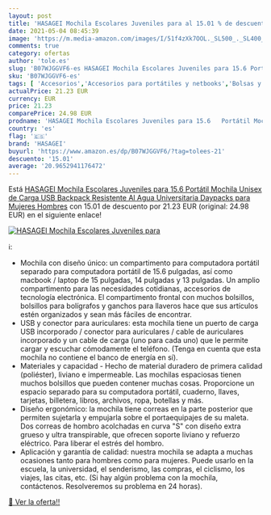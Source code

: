 ```yaml
---
layout: post
title: 'HASAGEI Mochila Escolares Juveniles para al 15.01 % de descuento'
date: 2021-05-04 08:45:39
image: 'https://m.media-amazon.com/images/I/51f4zXk7OOL._SL500_._SL400_.jpg'
comments: true
category: ofertas
author: 'tole.es'
slug: 'B07WJGGVF6-es HASAGEI Mochila Escolares Juveniles para 15.6 Portátil...'
sku: 'B07WJGGVF6-es'
tags: [ 'Accesorios','Accesorios para portátiles y netbooks','Bolsas y fundas para portátiles y netbooks','Informática','Mochilas para portátiles y netbooks','backpack','hasagei','mochila','unisex', ]
actualPrice: 21.23 EUR
currency: EUR
price: 21.23
comparePrice: 24.98 EUR
prodname: 'HASAGEI Mochila Escolares Juveniles para 15.6   Portátil Mochila Unisex de Carga USB Backpack Resistente Al Agua Universitaria Daypacks para Mujeres Hombres'
country: 'es'
flag: '🇪🇸'
brand: 'HASAGEI'
buyurl: 'https://www.amazon.es/dp/B07WJGGVF6/?tag=tolees-21'
descuento: '15.01'
average: '20.9652941176472'
---
```


Está [HASAGEI Mochila Escolares Juveniles para 15.6   Portátil Mochila Unisex de Carga USB Backpack Resistente Al Agua Universitaria Daypacks para Mujeres Hombres](https://www.amazon.es/dp/B07WJGGVF6/?tag=tolees-21) con 15.01 de descuento por 21.23 EUR (original: 24.98 EUR) en el siguiente enlace!

[![HASAGEI Mochila Escolares Juveniles para](https://m.media-amazon.com/images/I/51f4zXk7OOL._SL500_._SL400_.jpg)](https://www.amazon.es/dp/B07WJGGVF6/?tag=tolees-21)

ℹ️:

- Mochila con diseño único: un compartimento para computadora portátil separado para computadora portátil de 15.6 pulgadas, así como macbook / laptop de 15 pulgadas, 14 pulgadas y 13 pulgadas. Un amplio compartimento para las necesidades cotidianas, accesorios de tecnología electrónica. El compartimento frontal con muchos bolsillos, bolsillos para bolígrafos y ganchos para llaveros hace que sus artículos estén organizados y sean más fáciles de encontrar.
- USB y conector para auriculares: esta mochila tiene un puerto de carga USB incorporado / conector para auriculares / cable de auriculares incorporado y un cable de carga (uno para cada uno) que le permite cargar y escuchar cómodamente el teléfono. (Tenga en cuenta que esta mochila no contiene el banco de energía en sí).
- Materiales y capacidad - Hecho de material duradero de primera calidad (poliéster), liviano e impermeable. Las mochilas espaciosas tienen muchos bolsillos que pueden contener muchas cosas. Proporcione un espacio separado para su computadora portátil, cuaderno, llaves, tarjetas, billetera, libros, archivos, ropa, botellas y más.
- Diseño ergonómico: la mochila tiene correas en la parte posterior que permiten sujetarla y empujarla sobre el portaequipajes de su maleta. Dos correas de hombro acolchadas en curva "S" con diseño extra grueso y ultra transpirable, que ofrecen soporte liviano y refuerzo eléctrico. Para liberar el estrés del hombro.
- Aplicación y garantía de calidad: nuestra mochila se adapta a muchas ocasiones tanto para hombres como para mujeres. Puede usarlo en la escuela, la universidad, el senderismo, las compras, el ciclismo, los viajes, las citas, etc. (Si hay algún problema con la mochila, contáctenos. Resolveremos su problema en 24 horas).

[🛒 Ver la oferta!!](https://www.amazon.es/dp/B07WJGGVF6/?tag=tolees-21)
